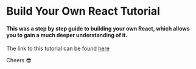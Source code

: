 # Build Your Own React Tutorial

#### This was a step by step guide to building your own React, which allows you to gain a much deeper understanding of it.

The link to this tutorial can be found
[here](https://mappifyy.herokuapp.com/login/4)

Cheers 😎
